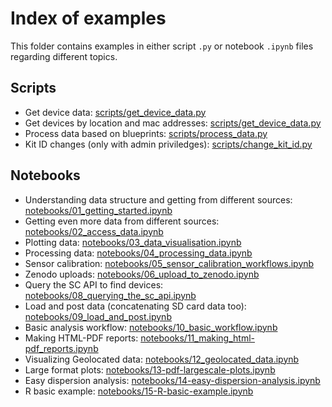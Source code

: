 # Index of examples

This folder contains examples in either script `.py` or notebook `.ipynb` files regarding different topics.

## Scripts

- Get device data: [scripts/get_device_data.py](scripts/get_device_data.py)
- Get devices by location and mac addresses: [scripts/get_device_data.py](scripts/get_device_macs.py)
- Process data based on blueprints: [scripts/process_data.py](scripts/process_data.py)
- Kit ID changes (only with admin priviledges): [scripts/change_kit_id.py](scripts/change_kit_id.py)

## Notebooks

- Understanding data structure and getting from different sources: [notebooks/01_getting_started.ipynb](notebooks/01_getting_started.ipynb)
- Getting even more data from different sources: [notebooks/02_access_data.ipynb](notebooks/02_access_data.ipynb)
- Plotting data: [notebooks/03_data_visualisation.ipynb](notebooks/03_data_visualisation.ipynb)
- Processing data: [notebooks/04_processing_data.ipynb](notebooks/04_processing_data.ipynb)
- Sensor calibration: [notebooks/05_sensor_calibration_workflows.ipynb](notebooks/05_sensor_calibration_workflows.ipynb)
- Zenodo uploads: [notebooks/06_upload_to_zenodo.ipynb](notebooks/06_upload_to_zenodo.ipynb)
- Query the SC API to find devices: [notebooks/08_querying_the_sc_api.ipynb](notebooks/08_querying_the_sc_api.ipynb)
- Load and post data (concatenating SD card data too): [notebooks/09_load_and_post.ipynb](notebooks/09_load_and_post.ipynb)
- Basic analysis workflow: [notebooks/10_basic_workflow.ipynb](notebooks/10_basic_workflow.ipynb)
- Making HTML-PDF reports: [notebooks/11_making_html-pdf_reports.ipynb](notebooks/11_making_html-pdf_reports.ipynb)
- Visualizing Geolocated data: [notebooks/12_geolocated_data.ipynb](notebooks/12_geolocated_data.ipynb)
- Large format plots: [notebooks/13-pdf-largescale-plots.ipynb](notebooks/13-pdf-largescale-plots.ipynb)
- Easy dispersion analysis: [notebooks/14-easy-dispersion-analysis.ipynb](notebooks/14-easy-dispersion-analysis.ipynb)
- R basic example: [notebooks/15-R-basic-example.ipynb](notebooks/15-R-basic-example.ipynb)
